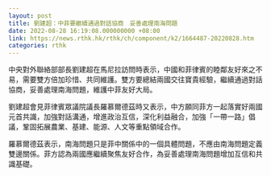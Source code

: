 ```yaml
---
layout: post
title: 劉建超：中菲要繼續通過對話協商　妥善處理南海問題
date: 2022-08-28 16:19:08.000000000 +08:00
link: https://news.rthk.hk/rthk/ch/component/k2/1664487-20220828.htm
categories: rthk
---
```


中央對外聯絡部部長劉建超在馬尼拉訪問時表示，中國和菲律賓的睦鄰友好來之不易，需要雙方倍加珍惜、共同維護。雙方要總結兩國交往寶貴經驗，繼續通過對話協商，妥善處理南海問題，維護中菲友好大局。

劉建超會見菲律賓眾議院議長羅慕爾德茲時又表示，中方願同菲方一起落實好兩國元首共識，加強對話溝通，增進政治互信，深化利益融合，加強「一帶一路」倡議，鞏固拓展農業、基建、能源、人文等重點領域合作。

羅慕爾德茲表示，南海問題只是菲中關係中的一個具體問題，不應由南海問題定義雙邊關係。菲方認為兩國應繼續聚焦友好合作，為妥善處理南海問題增加互信和共識基礎。
